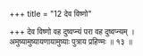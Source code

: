 +++
title = "12 देव विष्णो"

+++
देव विष्णो वह दुष्वप्न्यं परा वह दुष्वप्न्यम् ।  
अमुष्यामुष्यायणायामुष्याः पुत्राय प्रहिण्मः ॥ १३ ॥